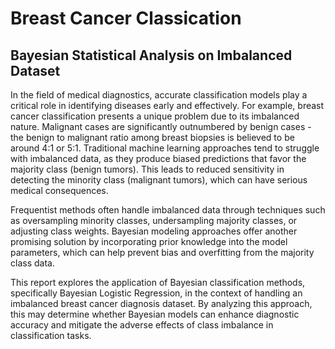 # Breast Cancer Classication
## Bayesian Statistical Analysis on Imbalanced Dataset

 In the field of medical diagnostics, accurate classification models play a critical role in identifying diseases early and effectively. For example, breast cancer classification presents a unique problem due to its imbalanced nature. Malignant cases are significantly outnumbered by benign cases - the benign to malignant ratio among breast biopsies is believed to be around 4:1 or 5:1. Traditional machine learning approaches tend to struggle with imbalanced data, as they produce biased predictions that favor the majority class (benign tumors). This leads to reduced sensitivity in detecting the minority class (malignant tumors), which can have serious medical consequences.

 Frequentist methods often handle imbalanced data through techniques such as oversampling minority
 classes, undersampling majority classes, or adjusting class weights. Bayesian modeling approaches offer another promising solution by incorporating prior knowledge into the model parameters, which can help prevent bias and overfitting from the majority class data.

 This report explores the application of Bayesian classification methods, specifically Bayesian Logistic
 Regression, in the context of handling an imbalanced breast cancer diagnosis dataset. By analyzing
 this approach, this may determine whether Bayesian models can enhance diagnostic accuracy and
 mitigate the adverse effects of class imbalance in classification tasks.